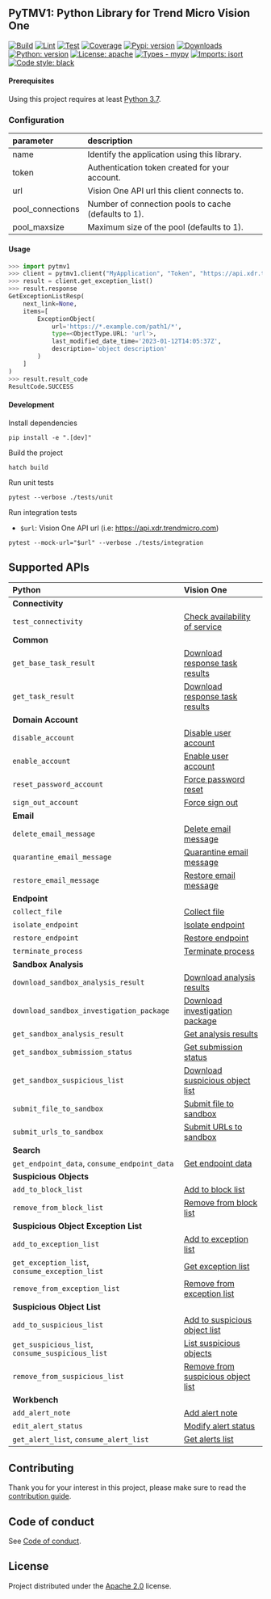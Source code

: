 ## PyTMV1: Python Library for Trend Micro Vision One
[![Build](https://github.com/TrendATI/pytmv1/actions/workflows/build.yml/badge.svg?branch=main)](https://github.com/TrendATI/pytmv1/actions/workflows/build.yml)
[![Lint](https://github.com/TrendATI/pytmv1/actions/workflows/lint.yml/badge.svg?branch=main)](https://github.com/TrendATI/pytmv1/actions/workflows/lint.yml)
[![Test](https://github.com/TrendATI/pytmv1/actions/workflows/test.yml/badge.svg?branch=main)](https://github.com/TrendATI/pytmv1/actions/workflows/test.yml)
[![Coverage](https://img.shields.io/endpoint?url=https%3A%2F%2Fgist.githubusercontent.com%2Ft0mz06%2F6c39ef59cc8beb9595e91fc96793de5b%2Fraw%2Fcoverage.json)](https://github.com/TrendATI/pytmv1/actions/workflows/coverage.yml)
[![Pypi: version](https://img.shields.io/pypi/v/pytmv1)](https://pypi.org/project/pytmv1)
[![Downloads](https://pepy.tech/badge/pytmv1)](https://pepy.tech/project/pytmv1)
[![Python: version](https://img.shields.io/pypi/pyversions/pytmv1)](https://pypi.org/project/pytmv1)
[![License: apache](https://img.shields.io/pypi/l/pytmv1)](https://spdx.org/licenses/Apache-2.0.html)
[![Types - mypy](https://img.shields.io/badge/types-mypy-blue.svg)](http://mypy-lang.org)
[![Imports: isort](https://img.shields.io/badge/%20imports-isort-%231674b1?style=flat&labelColor=ef8336)](https://pycqa.github.io/isort/)
[![Code style: black](https://img.shields.io/badge/code%20style-black-000000.svg)](https://github.com/psf/black)


#### Prerequisites
Using this project requires at least [Python 3.7](https://www.python.org/downloads/).

### Configuration
| parameter        | description                                          |
|:-----------------|:-----------------------------------------------------|
| name             | Identify the application using this library.         |
| token            | Authentication token created for your account.       |
| url              | Vision One API url this client connects to.          |
| pool_connections | Number of connection pools to cache (defaults to 1). |
| pool_maxsize     | Maximum size of the pool (defaults to 1).            |

#### Usage

```python
>>> import pytmv1
>>> client = pytmv1.client("MyApplication", "Token", "https://api.xdr.trendmicro.com")
>>> result = client.get_exception_list()
>>> result.response
GetExceptionListResp(
    next_link=None,
    items=[
        ExceptionObject(
            url='https://*.example.com/path1/*',
            type=<ObjectType.URL: 'url'>,
            last_modified_date_time='2023-01-12T14:05:37Z',
            description='object description'
        )
    ]
)
>>> result.result_code
ResultCode.SUCCESS
```


#### Development
Install dependencies
```console
pip install -e ".[dev]"
```
Build the project
```console
hatch build
```
Run unit tests
```console
pytest --verbose ./tests/unit
```
Run integration tests
  - `$url`: Vision One API url (i.e: https://api.xdr.trendmicro.com)
    
```console
pytest --mock-url="$url" --verbose ./tests/integration
```

Supported APIs
--------------
| Python                                           | Vision One                                                                                                                                                                         |
|:-------------------------------------------------|:-----------------------------------------------------------------------------------------------------------------------------------------------------------------------------------|
| **Connectivity**                                 |                                                                                                                                                                                    |
| `test_connectivity`                              | [Check availability of service](https://automation.trendmicro.com/xdr/api-v3#tag/Connectivity/paths/~1v3.0~1healthcheck~1connectivity/get)                                         |
| **Common**                                       |                                                                                                                                                                                    |
| `get_base_task_result`                           | [Download response task results](https://automation.trendmicro.com/xdr/api-v3#tag/Common/paths/~1v3.0~1response~1tasks~1%7Bid%7D/get)                                              |
| `get_task_result`                                | [Download response task results](https://automation.trendmicro.com/xdr/api-v3#tag/Common/paths/~1v3.0~1response~1tasks~1{id}/get)                                                  |
| **Domain Account**                               |                                                                                                                                                                                    |
| `disable_account`                                | [Disable user account](https://automation.trendmicro.com/xdr/api-v3#tag/Domain-Account/paths/~1v3.0~1response~1domainAccounts~1disable/post)                                       |                                                                                                                   |
| `enable_account`                                 | [Enable user account](https://automation.trendmicro.com/xdr/api-v3#tag/Domain-Account/paths/~1v3.0~1response~1domainAccounts~1enable/post)                                         |
| `reset_password_account`                         | [Force password reset](https://automation.trendmicro.com/xdr/api-v3#tag/Domain-Account/paths/~1v3.0~1response~1domainAccounts~1resetPassword/post)                                 |
| `sign_out_account`                               | [Force sign out](https://automation.trendmicro.com/xdr/api-v3#tag/Domain-Account/paths/~1v3.0~1response~1domainAccounts~1signOut/post)                                             |
| **Email**                                        |                                                                                                                                                                                    |
| `delete_email_message`                           | [Delete email message](https://automation.trendmicro.com/xdr/api-v3#tag/Email/paths/~1v3.0~1response~1emails~1delete/post)                                                         |
| `quarantine_email_message`                       | [Quarantine email message](https://automation.trendmicro.com/xdr/api-v3#tag/Email/paths/~1v3.0~1response~1emails~1quarantine/post)                                                 |
| `restore_email_message`                          | [Restore email message](https://automation.trendmicro.com/xdr/api-v3#tag/Email/paths/~1v3.0~1response~1emails~1restore/post)                                                       |
| **Endpoint**                                     |                                                                                                                                                                                    |
| `collect_file`                                   | [Collect file](https://automation.trendmicro.com/xdr/api-v3#tag/Endpoint/paths/~1v3.0~1response~1endpoints~1collectFile/post)                                                      |
| `isolate_endpoint`                               | [Isolate endpoint](https://automation.trendmicro.com/xdr/api-v3#tag/Endpoint/paths/~1v3.0~1response~1endpoints~1isolate/post)                                                      |
| `restore_endpoint`                               | [Restore endpoint](https://automation.trendmicro.com/xdr/api-v3#tag/Endpoint/paths/~1v3.0~1response~1endpoints~1restore/post)                                                      |
| `terminate_process`                              | [Terminate process](https://automation.trendmicro.com/xdr/api-v3#tag/Endpoint/paths/~1v3.0~1response~1endpoints~1terminateProcess/post)                                            |
| **Sandbox Analysis**                             |                                                                                                                                                                                    |
| `download_sandbox_analysis_result`               | [Download analysis results](https://automation.trendmicro.com/xdr/api-v3#tag/Sandbox-Analysis/paths/~1v3.0~1sandbox~1analysisResults~1{id}~1report/get)                            |
| `download_sandbox_investigation_package`         | [Download investigation package](https://automation.trendmicro.com/xdr/api-v3#tag/Sandbox-Analysis/paths/~1v3.0~1sandbox~1analysisResults~1{id}~1investigationPackage/get)         |
| `get_sandbox_analysis_result`                    | [Get analysis results](https://automation.trendmicro.com/xdr/api-v3#tag/Sandbox-Analysis/paths/~1v3.0~1sandbox~1analysisResults~1{id}/get)                                         |
| `get_sandbox_submission_status`                  | [Get submission status](https://automation.trendmicro.com/xdr/api-v3#tag/Sandbox-Analysis/paths/~1v3.0~1sandbox~1tasks~1{id}/get)                                                  |
| `get_sandbox_suspicious_list`                    | [Download suspicious object list](https://automation.trendmicro.com/xdr/api-v3#tag/Sandbox-Analysis/paths/~1v3.0~1sandbox~1analysisResults~1{id}~1suspiciousObjects/get)           |
| `submit_file_to_sandbox`                         | [Submit file to sandbox](https://automation.trendmicro.com/xdr/api-v3#tag/Sandbox-Analysis/paths/~1v3.0~1sandbox~1files~1analyze/post)                                             |
| `submit_urls_to_sandbox`                         | [Submit URLs to sandbox](https://automation.trendmicro.com/xdr/api-v3#tag/Sandbox-Analysis/paths/~1v3.0~1sandbox~1urls~1analyze/post)                                              |
| **Search**                                       |                                                                                                                                                                                    |
| `get_endpoint_data`, `consume_endpoint_data`     | [Get endpoint data](https://automation.trendmicro.com/xdr/api-v3#tag/Search/paths/~1v3.0~1eiqs~1endpoints/get)                                                                     |
| **Suspicious Objects**                           |                                                                                                                                                                                    |
| `add_to_block_list`                              | [Add to block list](https://automation.trendmicro.com/xdr/api-v3#tag/Suspicious-Objects/paths/~1v3.0~1response~1suspiciousObjects/post)                                            | 
| `remove_from_block_list`                         | [Remove from block list](https://automation.trendmicro.com/xdr/api-v3#tag/Suspicious-Objects/paths/~1v3.0~1response~1suspiciousObjects~1delete/post)                               |
| **Suspicious Object Exception List**             |                                                                                                                                                                                    |
| `add_to_exception_list`                          | [Add to exception list](https://automation.trendmicro.com/xdr/api-v3#tag/Suspicious-Object-Exception-List/paths/~1v3.0~1threatintel~1suspiciousObjectExceptions/post)              |
| `get_exception_list`, `consume_exception_list`   | [Get exception list](https://automation.trendmicro.com/xdr/api-v3#tag/Suspicious-Object-Exception-List/paths/~1v3.0~1threatintel~1suspiciousObjectExceptions/get)                  |
| `remove_from_exception_list`                     | [Remove from exception list](https://automation.trendmicro.com/xdr/api-v3#tag/Suspicious-Object-Exception-List/paths/~1v3.0~1threatintel~1suspiciousObjectExceptions~1delete/post) |
| **Suspicious Object List**                       |                                                                                                                                                                                    |
| `add_to_suspicious_list`                         | [Add to suspicious object list](https://automation.trendmicro.com/xdr/api-v3#tag/Suspicious-Object-List/paths/~1v3.0~1threatintel~1suspiciousObjects/post)                         |
| `get_suspicious_list`, `consume_suspicious_list` | [List suspicious objects](https://automation.trendmicro.com/xdr/api-v3#tag/Suspicious-Object-List/paths/~1v3.0~1threatintel~1suspiciousObjects/get)                                |
| `remove_from_suspicious_list`                    | [Remove from suspicious object list](https://automation.trendmicro.com/xdr/api-v3#tag/Suspicious-Object-List/paths/~1v3.0~1threatintel~1suspiciousObjects~1delete/post)            |
| **Workbench**                                    |                                                                                                                                                                                    |
| `add_alert_note`                                 | [Add alert note](https://automation.trendmicro.com/xdr/api-v3#tag/Workbench-notes/paths/~1v3.0~1workbench~1alerts~1{alertId}~1notes/post)                                          |
| `edit_alert_status`                              | [Modify alert status](https://automation.trendmicro.com/xdr/api-v3#tag/Workbench/paths/~1v3.0~1workbench~1alerts~1{id}/patch)                                                      |
| `get_alert_list`, `consume_alert_list`           | [Get alerts list](https://automation.trendmicro.com/xdr/api-v3#tag/Workbench/paths/~1v3.0~1workbench~1alerts/get)                                                                  |

Contributing
------------
Thank you for your interest in this project, please make sure to read the [contribution guide](CONTRIBUTING.md).

Code of conduct
---------------
See [Code of conduct](CODE_OF_CONDUCT.md).

License
-------
Project distributed under the [Apache 2.0](https://spdx.org/licenses/Apache-2.0.html) license.
